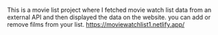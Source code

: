 This is a movie list project where I fetched movie watch list data from an external API and then displayed the data on the website. you can add or remove films from your list.                               https://moviewatchlist1.netlify.app/     
 
